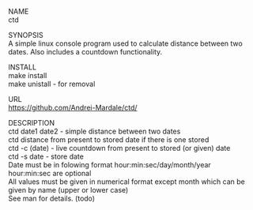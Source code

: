 NAME  
  ctd
  
SYNOPSIS  
A simple linux console program used to calculate distance between two dates. Also includes a countdown functionality.
  
INSTALL  
  make install  
  make unistall - for removal  
  
URL  
  https://github.com/Andrei-Mardale/ctd/
  
DESCRIPTION  
  ctd date1 date2 - simple distance between two dates  
  ctd distance from present to stored date if there is one stored    
  ctd -c (date) - live countdown from present to stored (or given) date  
  ctd -s date - store date  
  Date must be in folowing format hour:min:sec/day/month/year  
  hour:min:sec are optional  
  All values must be given in numerical format except month which can be given by name (upper or lower case)  
  See man for details. (todo)
  
